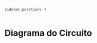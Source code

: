 ```yaml
---
sidebar_position: 4
---
```


# Diagrama do Circuito

<!-- <video width="320" height="240" controls>
  <source src="/mp4/demo_prototipo.mp4" type="video/mp4"/>
  Your browser does not support the video tag.
</video> -->
